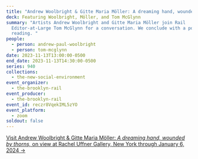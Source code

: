 ```yaml
---
title: "Andrew Woolbright & Gitte Maria Möller: A dreaming hand, wounded by thorns"
deck: Featuring Woolbright, Möller, and Tom McGlynn
summary: "Artists Andrew Woolbright and Gitte Maria Möller join Rail
  Editor-at-Large Tom McGlynn for a conversation. We conclude with a poetry
  reading. "
people:
  - person: andrew-paul-woolbright
  - person: tom-mcglynn
date: 2023-11-13T13:00:00-0500
end_date: 2023-11-13T14:30:00-0500
series: 940
collections:
  - the-new-social-environment
event_organizer:
  - the-brooklyn-rail
event_producer:
  - the-brooklyn-rail
event_id: reczr8VqekIML5zYO
event_platform:
  - zoom
soldout: false
---
```

[Visit Andrew Woolbright & Gitte Maria Möller: *A dreaming hand, wounded by thorns,* on view at Rachel Uffner Gallery, New York through January 6, 2024 → ](https://www.racheluffnergallery.com/index.php/exhibitions/detail/upstairs-gallery-andrew-woolbright-andamp-gitte-maria-moller/installation-stills)